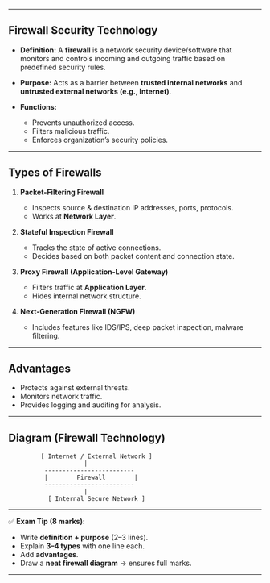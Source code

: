 

---

## **Firewall Security Technology**

* **Definition:**
  A **firewall** is a network security device/software that monitors and controls incoming and outgoing traffic based on predefined security rules.
* **Purpose:** Acts as a barrier between **trusted internal networks** and **untrusted external networks (e.g., Internet)**.
* **Functions:**

  * Prevents unauthorized access.
  * Filters malicious traffic.
  * Enforces organization’s security policies.

---

## **Types of Firewalls**

1. **Packet-Filtering Firewall**

   * Inspects source & destination IP addresses, ports, protocols.
   * Works at **Network Layer**.

2. **Stateful Inspection Firewall**

   * Tracks the state of active connections.
   * Decides based on both packet content and connection state.

3. **Proxy Firewall (Application-Level Gateway)**

   * Filters traffic at **Application Layer**.
   * Hides internal network structure.

4. **Next-Generation Firewall (NGFW)**

   * Includes features like IDS/IPS, deep packet inspection, malware filtering.

---

## **Advantages**

* Protects against external threats.
* Monitors network traffic.
* Provides logging and auditing for analysis.

---

## **Diagram (Firewall Technology)**

```
         [ Internet / External Network ]
                     |
          -------------------------
          |        Firewall        |
          -------------------------
                     |
           [ Internal Secure Network ]
```

---

✅ **Exam Tip (8 marks):**

* Write **definition + purpose** (2–3 lines).
* Explain **3–4 types** with one line each.
* Add **advantages**.
* Draw a **neat firewall diagram** → ensures full marks.

---

